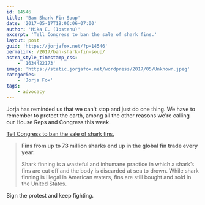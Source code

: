 ```yaml
---
id: 14546
title: 'Ban Shark Fin Soup'
date: '2017-05-17T18:06:06-07:00'
author: 'Mika E. (Ipstenu)'
excerpt: 'Tell Congress to ban the sale of shark fins.'
layout: post
guid: 'https://jorjafox.net/?p=14546'
permalink: /2017/ban-shark-fin-soup/
astra_style_timestamp_css:
    - '1634422173'
image: 'https://static.jorjafox.net/wordpress/2017/05/Unknown.jpeg'
categories:
    - 'Jorja Fox'
tags:
    - advocacy
---
```


Jorja has reminded us that we can't stop and just do one thing. We have to remember to protect the earth, among all the other reasons we're calling our House Reps and Congress this week.

<a href="https://act.oceana.org/page/7296/petition/1?ea.tracking.id=fbad50817TM2&amp;utm_campaign=TM&amp;utm_content=fbad50817TM2&amp;utm_source=Facebook&amp;utm_medium=social&amp;utm_id=SzSRpHbeuaT3AD">Tell Congress to ban the sale of shark fins.</a>
<blockquote><strong>Fins from up to 73 million sharks end up in the global fin trade every year.</strong>

Shark finning is a wasteful and inhumane practice in which a shark’s fins are cut off and the body is discarded at sea to drown. While shark finning is illegal in American waters, fins are still bought and sold in the United States.</blockquote>
Sign the protest and keep fighting.